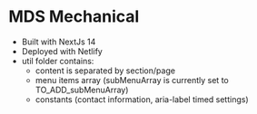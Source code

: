 # MDS Mechanical

- Built with NextJs 14
- Deployed with Netlify
- util folder contains:
     - content is separated by section/page
     - menu items array (subMenuArray is currently set to TO_ADD_subMenuArray)
     - constants (contact information, aria-label timed settings)
